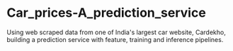 # Car_prices-A_prediction_service
Using web scraped data from one of India's largest car website, Cardekho, building a prediction service with feature, training and inference pipelines.
